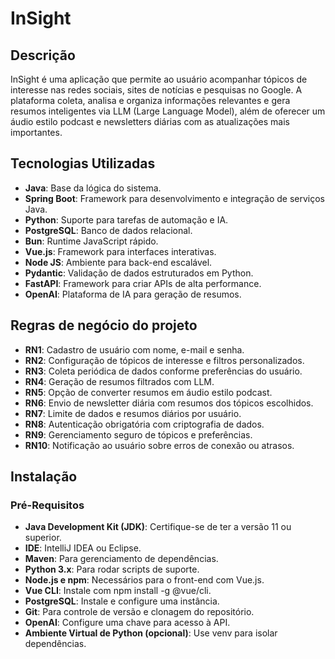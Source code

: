 <p align="center"></p>

# InSight

## Descrição
InSight é uma aplicação que permite ao usuário acompanhar tópicos de interesse nas redes sociais,
sites de notícias e pesquisas no Google. A plataforma coleta, analisa e organiza informações 
relevantes e gera resumos inteligentes via LLM (Large Language Model), além de oferecer um 
áudio estilo podcast e newsletters diárias com as atualizações mais importantes.

## Tecnologias Utilizadas

- **Java**: Base da lógica do sistema.
- **Spring Boot**:  Framework para desenvolvimento e integração de serviços Java.
- **Python**: Suporte para tarefas de automação e IA.
- **PostgreSQL**: Banco de dados relacional.
- **Bun**: Runtime JavaScript rápido.
- **Vue.js**: Framework para interfaces interativas.
- **Node JS**: Ambiente para back-end escalável.
- **Pydantic**: Validação de dados estruturados em Python.
- **FastAPI**: Framework para criar APIs de alta performance.
- **OpenAI**: Plataforma de IA para geração de resumos.


## Regras de negócio do projeto
- **RN1**: Cadastro de usuário com nome, e-mail e senha.
- **RN2**: Configuração de tópicos de interesse e filtros personalizados.
- **RN3**: Coleta periódica de dados conforme preferências do usuário.
- **RN4**: Geração de resumos filtrados com LLM.
- **RN5**: Opção de converter resumos em áudio estilo podcast.
- **RN6**: Envio de newsletter diária com resumos dos tópicos escolhidos.
- **RN7**: Limite de dados e resumos diários por usuário.
- **RN8**: Autenticação obrigatória com criptografia de dados.
- **RN9**: Gerenciamento seguro de tópicos e preferências.
- **RN10**: Notificação ao usuário sobre erros de conexão ou atrasos.


## Instalação
### Pré-Requisitos
- **Java Development Kit (JDK)**: Certifique-se de ter a versão 11 ou superior.
- **IDE**: IntelliJ IDEA ou Eclipse.
- **Maven**: Para gerenciamento de dependências.
- **Python 3.x**: Para rodar scripts de suporte.
- **Node.js e npm**: Necessários para o front-end com Vue.js.
- **Vue CLI**: Instale com npm install -g @vue/cli.
- **PostgreSQL**: Instale e configure uma instância.
- **Git**: Para controle de versão e clonagem do repositório.
- **OpenAI**: Configure uma chave para acesso à API.
- **Ambiente Virtual de Python (opcional)**: Use venv para isolar dependências.

